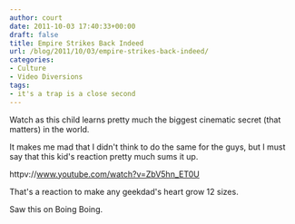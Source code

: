 ```yaml
---
author: court
date: 2011-10-03 17:40:33+00:00
draft: false
title: Empire Strikes Back Indeed
url: /blog/2011/10/03/empire-strikes-back-indeed/
categories:
- Culture
- Video Diversions
tags:
- it's a trap is a close second
---
```


Watch as this child learns pretty much the biggest cinematic secret (that matters) in the world.

It makes me mad that I didn't think to do the same for the guys, but I must say that this kid's reaction pretty much sums it up.

httpv://www.youtube.com/watch?v=ZbV5hn_ET0U

That's a reaction to make any geekdad's heart grow 12 sizes.

Saw this on Boing Boing.

